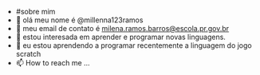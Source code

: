 - #sobre mim 
-  👋 olá meu nome é @millenna123ramos
- 👀  meu email de contato é milena.ramos.barros@escola.pr.gov.br
- 🌱 estou interesada em aprender e programar novas linguagens.
- 💞️ eu estou aprendendo a programar recentemente a linguagem do jogo scratch
- 📫 How to reach me ...

<!---
millenna123ramos/millenna123ramos is a ✨ special ✨ repository because its `README.md` (this file) appears on your GitHub profile.
You can click the Preview link to take a look at your changes.
--->
